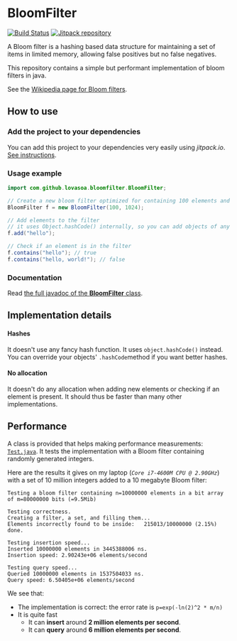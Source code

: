 # BloomFilter

[![Build Status](https://travis-ci.org/lovasoa/bloomfilter.svg?branch=master)](https://travis-ci.org/lovasoa/bloomfilter)
[![Jitpack repository](https://jitpack.io/v/lovasoa/BloomFilter.svg)](https://jitpack.io/#lovasoa/BloomFilter)

A Bloom filter is a hashing based data structure for maintaining a set of items in limited memory, allowing false positives but no false negatives.

This repository contains a simple but performant implementation of bloom filters in java.

See the [Wikipedia page for Bloom filters](https://en.wikipedia.org/wiki/Bloom_filter).

## How to use
### Add the project to your dependencies
You can add this project to your dependencies very easily using *jitpack.io*. [See instructions](https://jitpack.io/#lovasoa/BloomFilter/).
### Usage example
```java
import com.github.lovasoa.bloomfilter.BloomFilter;

// Create a new bloom filter optimized for containing 100 elements and using 1024 bits of memory
BloomFilter f = new BloomFilter(100, 1024);

// Add elements to the filter
// it uses Object.hashCode() internally, so you can add objects of any type
f.add("hello");

// Check if an element is in the filter
f.contains("hello"); // true
f.contains("hello, world!"); // false
```
### Documentation
Read [the full javadoc of the **BloomFilter** class](https://lovasoa.github.io/bloomfilter/apidocs/index.html).

## Implementation details

#### Hashes
It doesn't use any fancy hash function. It uses `object.hashCode()` instead. You can override your objects' `.hashCode`method if you want better hashes.

#### No allocation
It doesn't do any allocation when adding new elements or checking if an element is present. It should thus be faster than many other implementations.

## Performance
A class is provided that helps making performance measurements: [`Test.java`](./src/test/java/Test.java).
It tests the implementation with a Bloom filter containing randomly generated integers.

Here are the results it gives on my laptop (*`Core i7-4600M CPU @ 2.90GHz`*) with a set of 10 million integers added to a 10 megabyte Bloom filter:
```
Testing a bloom filter containing n=10000000 elements in a bit array of m=80000000 bits (=9.5Mib) 

Testing correctness.
Creating a filter, a set, and filling them...
Elements incorrectly found to be inside:   215013/10000000 (2.15%)
done.

Testing insertion speed...
Inserted 10000000 elements in 3445388006 ns.
Insertion speed: 2.90243e+06 elements/second

Testing query speed...
Queried 10000000 elements in 1537504033 ns.
Query speed: 6.50405e+06 elements/second
```

We see that:
  * The implementation is correct: the error rate is `p=exp(-ln(2)^2 * m/n)`
  * It is quite fast
     * It can **insert** around **2 million elements per second**.
     * It can **query** around **6 million elements per second**.
 
